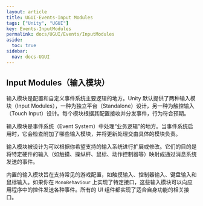 ```yaml
---
layout: article
title: UGUI-Events-Input Modules
tags: ["Unity", "UGUI"]
key: Events-InputModules
permalink: docs/UGUI/Events/InputModules
aside:
  toc: true
sidebar:
  nav: docs-UGUI
---
```

## Input Modules（输入模块）

输入模块是配置和自定义事件系统主要逻辑的地方。Unity 默认提供了两种输入模块（Input Modules），一种为独立平台（Standalone）设计，另一种为触控输入（Touch Input）设计。每个模块根据其配置接收并分发事件，行为符合预期。

输入模块是事件系统（Event System）中处理“业务逻辑”的地方。当事件系统启用时，它会检查附加了哪些输入模块，并将更新处理交由具体的模块负责。

输入模块被设计为可以根据你希望支持的输入系统进行扩展或修改。它们的目的是将特定硬件的输入（如触摸、操纵杆、鼠标、动作控制器等）映射成通过消息系统发送的事件。

内置的输入模块旨在支持常见的游戏配置，如触摸输入、控制器输入、键盘输入和鼠标输入。如果你在 `MonoBehaviour` 上实现了特定接口，这些输入模块可以向应用程序中的控件发送各种事件。所有的 UI 组件都实现了适合自身功能的相关接口。
